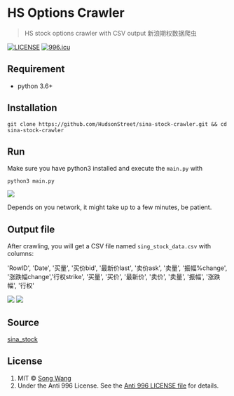 # HS Options Crawler
> HS stock options crawler with CSV output 新浪期权数据爬虫

[![LICENSE](https://img.shields.io/badge/license-Anti%20996-blue.svg)](https://github.com/996icu/996.ICU/blob/master/LICENSE)
<a href="https://996.icu"><img src="https://img.shields.io/badge/link-996.icu-red.svg" alt="996.icu"></a>

## Requirement
* python 3.6+

## Installation
```
git clone https://github.com/HudsonStreet/sina-stock-crawler.git && cd sina-stock-crawler 
```

## Run
Make sure you have python3 installed and execute the `main.py` with
```
python3 main.py
```
![](https://user-images.githubusercontent.com/19645990/30264451-b5f1b04a-96a6-11e7-9400-4f139714e016.png)

Depends on you network, it might take up to a few minutes, be patient.

## Output file
After crawling, you will get a CSV file named `sing_stock_data.csv` with columns:

'RowID', 'Date', '买量', '买价bid', '最新价last', '卖价ask', '卖量', '振幅%change', '涨跌幅change','行权strike', '买量', '买价', '最新价', '卖价', '卖量', '振幅', '涨跌幅', '行权'

![](https://github.com/HudsonStreet/sina-stock-crawler/blob/master/screenshots/screen_shot_HS.jpg?raw=true)
![](https://github.com/HudsonStreet/sina-stock-crawler/blob/master/screenshots/HS_DATA_SAMPLE.jpg?raw=true)

## Source
[sina_stock](http://stock.finance.sina.com.cn/option/quotes.html)

## License
1. MIT © [Song Wang](https://songwang.io)
2. Under the Anti 996 License. See the [Anti 996 LICENSE file](https://github.com/HudsonStreet/sina-stock-crawler/blob/master/LICENSE_996) for details.
